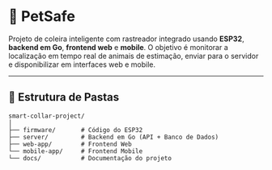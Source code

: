 # 🐾 PetSafe

Projeto de coleira inteligente com rastreador integrado usando **ESP32**, **backend em Go**, **frontend web** e **mobile**.
O objetivo é monitorar a localização em tempo real de animais de estimação, enviar para o servidor e disponibilizar em interfaces web e mobile.

---

## 📂 Estrutura de Pastas

```
smart-collar-project/
│
├── firmware/       # Código do ESP32
├── server/         # Backend em Go (API + Banco de Dados)
├── web-app/        # Frontend Web
└── mobile-app/     # Frontend Mobile
└── docs/           # Documentação do projeto
```
